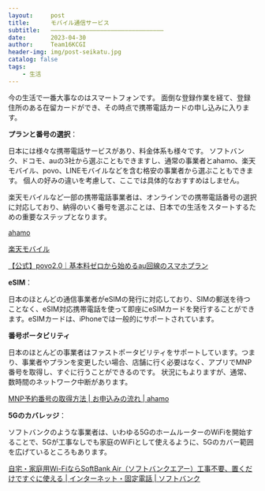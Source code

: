 ```yaml
---
layout:     post
title:      モバイル通信サービス
subtitle:   ————————————————————————————————
date:       2023-04-30
author:     Team16KCGI
header-img: img/post-seikatu.jpg
catalog: false
tags:
    - 生活
---
```


今の生活で一番大事なのはスマートフォンです。 面倒な登録作業を経て、登録住所のある在留カードができ、その時点で携帯電話カードの申し込みに入ります。

**プランと番号の選択**：

日本には様々な携帯電話サービスがあり、料金体系も様々です。 ソフトバンク、ドコモ、auの3社から選ぶこともできますし、通常の事業者とahamo、楽天モバイル、povo、LINEモバイルなどを含む格安の事業者から選ぶこともできます。 個人の好みの違いを考慮して、ここでは具体的なおすすめはしません。

楽天モバイルなど一部の携帯電話事業者は、オンラインでの携帯電話番号の選択に対応しており、納得のいく番号を選ぶことは、日本での生活をスタートするための重要なステップとなります。

[ahamo](https://ahamo.com)

[楽天モバイル](https://network.mobile.rakuten.co.jp)

[【公式】povo2.0｜基本料ゼロから始めるau回線のスマホプラン](https://povo.jp)

**eSIM**：

日本のほとんどの通信事業者がeSIMの発行に対応しており、SIMの郵送を待つことなく、eSIM対応携帯電話を使って即座にeSIMカードを発行することができます。eSIMカードは、iPhoneでは一般的にサポートされています。

**番号ポータビリティ**

日本のほとんどの事業者はファストポータビリティをサポートしています。つまり、事業者やプランを変更したい場合、店舗に行く必要はなく、アプリでMNP番号を取得し、すぐに行うことができるのです。 状況にもよりますが、通常、数時間のネットワーク中断があります。

[MNP予約番号の取得方法 | お申込みの流れ | ahamo](https://ahamo.com/support/mnp/)

**5Gのカバレッジ**：



ソフトバンクのような事業者は、いわゆる5GのホームルーターのWiFiを開始することで、5Gが工事なしでも家庭のWiFiとして使えるように、5Gのカバー範囲を広げているところもあります。

[自宅・家庭用Wi-FiならSoftBank Air（ソフトバンクエアー）工事不要、置くだけですぐに使える | インターネット・固定電話 | ソフトバンク](https://www.softbank.jp/internet/air/)


